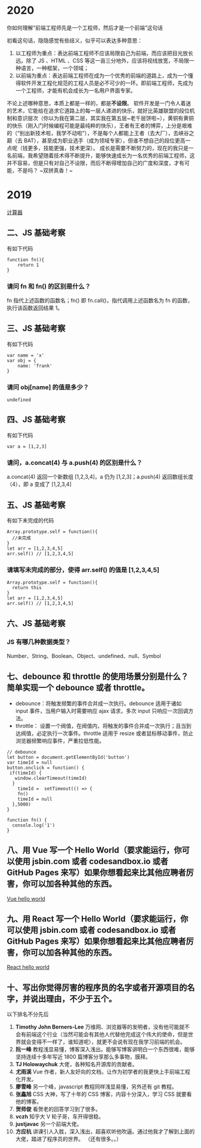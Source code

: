 # 2020

你如何理解“前端工程师先是一个工程师，然后才是一个前端”这句话

初看这句话，隐隐感觉有些歧义，似乎可以表达多种意思：

1. 以工程师为重点：表达前端工程师不应该局限自己为前端，而应该把目光放长远。除了 JS 、HTML 、CSS 等这一亩三分地外，应该将视线放宽，不局限一种语言，一种框架，一个领域；
2. 以前端为重点：表达前端工程师在成为一个优秀的前端的道路上，成为一个懂得软件开发工程化规范的工程人员是必不可少的一环。即前端工程师，先成为一个工程师，才能有机会成长为一名用户界面专家。

不论上述哪种意思，本质上都是一样的，都是**不设限**。
软件开发是一门令人着迷的艺术，它能给在追求它道路上的每一层人递进的快乐，就好比英雄联盟的段位机制和意识层次（你以为我在第二层，其实我在第五层~老千层饼啦~），黄铜有黄铜的快乐（刚入门时候编程可能是最纯粹的快乐），王者有王者的博弈，上分是艰难的（“别出新技术啦，我学不动啦”），不是每个人都能上王者（去大厂），去峡谷之巅（去 BAT），甚至成为职业选手（成为领域专家），但谁不想自己的段位更高一点呢（钱更多，技能更强，技术更深）。
成长是需要不断努力的，现在的我只是一名前端，我希望随着技术得不断提升，能够快速成长为一名优秀的前端工程师，这并不容易，但是只有对自己不设限，而后不断得增加自己的广度和深度，才有可能，不是吗？
~双拼真香！~

# 2019

[计算器](https://jsbin.com/vipesomebi/1/edit?html,css,js,console,output)

## 二、JS 基础考察

有如下代码

```
function fn(){
	return 1
}
```

### 请问 fn 和 fn() 的区别是什么？

fn 指代上述函数的函数名；fn() 即 fn.call()，指代调用上述函数名为 fn 的函数，执行该函数返回结果 1。

## 三、JS 基础考察

有如下代码

```
var name = 'x'
var obj = {
	name: 'frank'
}
```

### 请问 obj[name] 的值是多少？

```
undefined
```

## 四、JS 基础考察

有如下代码

```
var a = [1,2,3]
```

### 请问，a.concat(4) 与 a.push(4) 的区别是什么？

a.concat(4) 返回一个新数组 [1,2,3,4]，a 仍为 [1,2,3]；a.push(4) 返回数组长度（4），即 a 变成了 [1,2,3,4]

## 五、JS 基础考察

有如下未完成的代码

```
Array.prototype.self = function(){
  //未完成
}
let arr = [1,2,3,4,5]
arr.self() // [1,2,3,4,5]
```

### 请填写未完成的部分，使得 arr.self() 的值是 [1,2,3,4,5]

```
Array.prototype.self = function(){
  return this
}
let arr = [1,2,3,4,5]
arr.self() // [1,2,3,4,5]
```

## 六、JS 基础考察

### JS 有哪几种数据类型？

Number、String、Boolean、Object、undefined、null、Symbol

## 七、debounce 和 throttle 的使用场景分别是什么？简单实现一个 debounce 或者 throttle。

- debounce：将触发频繁的事件合并成一次执行。debounce 适用于诸如 input 事件，当用户输入时需要响应 ajax 请求，多次 input 只响应一次回调方法。
- throttle： 设置一个阀值，在阀值内，将触发的事件合并成一次执行；且当到达阀值，必定执行一次事件。throttle 适用于 resize 或者鼠标移动事件，防止浏览器频繁响应事件，严重拉低性能。

```
// debounce
let button = document.getElementById('button')
var timeId = null
button.onclick = function() {
 if(timeId) {
   window.clearTimeout(timeId)
  }
    timeId =  setTimeout(() => {
    fn()
    timeId = null
  },5000)
}

function fn() {
  console.log('1')
}
```

## 八、用 Vue 写一个 Hello World（要求能运行，你可以使用 jsbin.com 或者 codesandbox.io 或者 GitHub Pages 来写）如果你想看起来比其他应聘者厉害，你可以加各种其他的东西。

[Vue hello world](https://jsbin.com/lipejicuqe/1/edit?html,js,output)

## 九、用 React 写一个 Hello World（要求能运行，你可以使用 jsbin.com 或者 codesandbox.io 或者 GitHub Pages 来写）如果你想看起来比其他应聘者厉害，你可以加各种其他的东西。

[React hello world](https://jsbin.com/yozobufadi/1/edit?html,js,output)

## 十、写出你觉得厉害的程序员的名字或者开源项目的名字，并说出理由，不少于五个。

以下排名不分先后

1. **Timothy John Berners-Lee** 万维网、浏览器等的发明者，没有他可能就不会有前端这个行业（当然可能会有其他人代替他完成这个伟大的使命，但是世界就会变得不一样了，谁知道呢），就更不会说有现在我学习前端的机会。
2. **阮一峰** 教程浅显易懂，博客深入浅出。能够写博客讲明白一个东西很难，能够坚持连续十多年写近 1800 篇博客分享那么多事物，膜拜。
3. **TJ Holowaychuk** 大佬，各种知名开源库的贡献者。
4. **尤雨溪** Vue 作者，新人友好向的文档，让作为初学者的我更快上手前端工程化开发。
5. **廖雪峰** 另一个峰，javascript 教程同样浅显易懂，另外还有 git 教程。
6. **张鑫旭** CSS 大神，写了十年的 CSS 博客，内容十分深入，学习 CSS 就要看他的博客。
7. **贺师俊** 看贺老的回答学习到了很多。
8. **vczh** 知乎大 V 轮子哥，车开得很稳。
9. **justjavac** 另一个前端大佬。
10. **方应杭** 讲课引人入胜，深入浅出，超喜欢听他吹逼。通过他我才了解到上面的大佬，踏进了程序员的世界。
    （还有很多。。）
